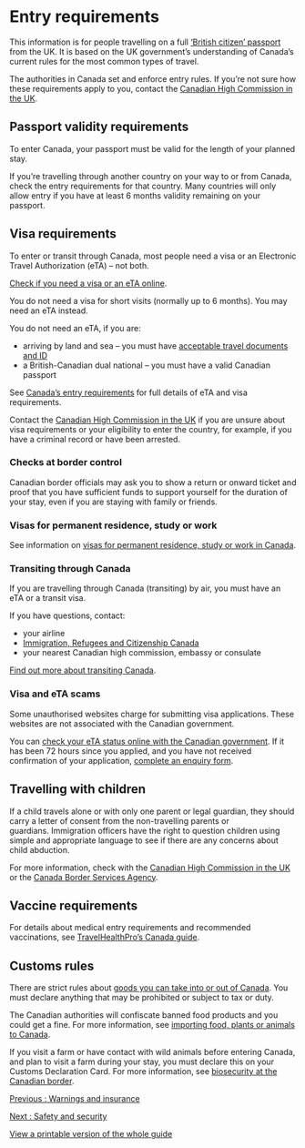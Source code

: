 # Entry requirements

This information is for people travelling on a full [‘British citizen’ passport](https://www.gov.uk/types-of-british-nationality) from the UK. It is based on the UK government’s understanding of Canada’s current rules for the most common types of travel.

The authorities in Canada set and enforce entry rules. If you’re not sure how these requirements apply to you, contact the [Canadian High Commission in the UK](https://www.international.gc.ca/country-pays/united_kingdom-royaume_uni/london-londres.aspx?lang=eng).

## Passport validity requirements

To enter Canada, your passport must be valid for the length of your planned stay.

If you’re travelling through another country on your way to or from Canada, check the entry requirements for that country. Many countries will only allow entry if you have at least 6 months validity remaining on your passport.

## Visa requirements

To enter or transit through Canada, most people need a visa or an Electronic Travel Authorization (eTA) – not both.

[Check if you need a visa or an eTA online](https://ircc.canada.ca/english/visit/visas.asp).

You do not need a visa for short visits (normally up to 6 months). You may need an eTA instead.

You do not need an eTA, if you are:

* arriving by land and sea – you must have [acceptable travel documents and ID](https://www.cbsa-asfc.gc.ca/travel-voyage/td-dv-eng.html)
* a British-Canadian dual national – you must have a valid Canadian passport

See [Canada’s entry requirements](https://www.canada.ca/en/immigration-refugees-citizenship/services/visit-canada/entry-requirements-country.html) for full details of eTA and visa requirements.

Contact the [Canadian High Commission in the UK](https://www.international.gc.ca/country-pays/united_kingdom-royaume_uni/london-londres.aspx?lang=eng) if you are unsure about visa requirements or your eligibility to enter the country, for example, if you have a criminal record or have been arrested.

### Checks at border control

Canadian border officials may ask you to show a return or onward ticket and proof that you have sufficient funds to support yourself for the duration of your stay, even if you are staying with family or friends.

### Visas for permanent residence, study or work

See information on [visas for permanent residence, study or work in Canada](https://www.canada.ca/en/services/immigration-citizenship.html).

### Transiting through Canada

If you are travelling through Canada (transiting) by air, you must have an eTA or a transit visa.

If you have questions, contact:

* your airline
* [Immigration, Refugees and Citizenship Canada](https://www.canada.ca/en/immigration-refugees-citizenship.html)
* your nearest Canadian high commission, embassy or consulate

[Find out more about transiting Canada](https://www.canada.ca/en/immigration-refugees-citizenship/services/visit-canada/transit.html).

### Visa and eTA scams

Some unauthorised websites charge for submitting visa applications. These websites are not associated with the Canadian government.

You can [check your eTA status online with the Canadian government](https://onlineservices-servicesenligne.cic.gc.ca/eta/applicationQuery?lang=en). If it has been 72 hours since you applied, and you have not received confirmation of your application, [complete an enquiry form](https://secure.cic.gc.ca/enquiries-renseignements/canada-case-cas-eng.aspx).

## Travelling with children

If a child travels alone or with only one parent or legal guardian, they should carry a letter of consent from the non-travelling parents or guardians. Immigration officers have the right to question children using simple and appropriate language to see if there are any concerns about child abduction.

For more information, check with the [Canadian High Commission in the UK](https://www.international.gc.ca/country-pays/united_kingdom-royaume_uni/london-londres.aspx?lang=eng) or the [Canada Border Services Agency](http://cbsa-asfc.gc.ca/travel-voyage/td-dv-eng.html#_s3).

## Vaccine requirements

For details about medical entry requirements and recommended vaccinations, see [TravelHealthPro’s Canada guide](https://travelhealthpro.org.uk/country/41/canada#Vaccine_Recommendations).

## Customs rules

There are strict rules about [goods you can take into or out of Canada](https://travel.gc.ca/returning/customs/what-you-can-bring-home-to-canada). You must declare anything that may be prohibited or subject to tax or duty.

The Canadian authorities will confiscate banned food products and you could get a fine. For more information, see [importing food, plants or animals to Canada](https://inspection.canada.ca/importing-food-plants-or-animals/eng/1573836795867/1573836899201).

If you visit a farm or have contact with wild animals before entering Canada, and plan to visit a farm during your stay, you must declare this on your Customs Declaration Card. For more information, see [biosecurity at the Canadian border](https://inspection.canada.ca/animal-health/terrestrial-animals/biosecurity/general-public/border/eng/1344754371697/1344754930771).

[Previous
:
Warnings and insurance](/foreign-travel-advice/canada)

[Next
:
Safety and security](/foreign-travel-advice/canada/safety-and-security)

[View a printable version of the whole guide](/foreign-travel-advice/canada/print)